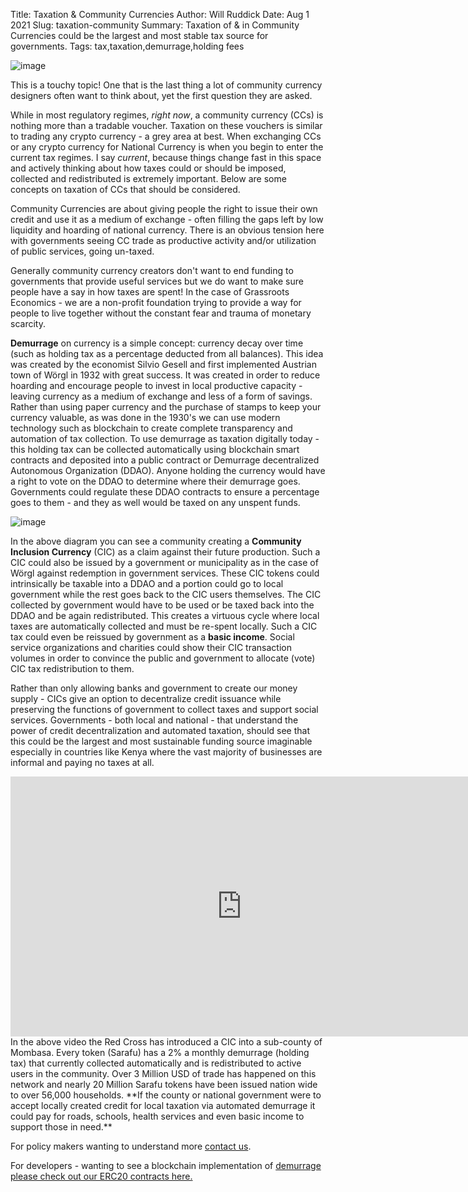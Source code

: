 Title: Taxation & Community Currencies
Author: Will Ruddick
Date: Aug 1 2021
Slug: taxation-community
Summary: Taxation of & in Community Currencies could be the largest and most stable tax source for governments.
Tags: tax,taxation,demurrage,holding fees

![image](images/blog/taxation-community1.webp)

This is a touchy topic! One that is the last thing a lot of community
currency designers often want to think about, yet the first question
they are asked.

While in most regulatory regimes, _right now_, a community currency
(CCs) is nothing more than a tradable voucher. Taxation on these
vouchers is similar to trading any crypto currency - a grey area at
best. When exchanging CCs or any crypto currency for National Currency
is when you begin to enter the current tax regimes. I say _current_,
because things change fast in this space and actively thinking about how
taxes could or should be imposed, collected and redistributed is
extremely important. Below are some concepts on taxation of CCs that
should be considered.

Community Currencies are about giving people the right to issue their
own credit and use it as a medium of exchange - often filling the gaps
left by low liquidity and hoarding of national currency. There is an
obvious tension here with governments seeing CC trade as productive
activity and/or utilization of public services, going un-taxed.

Generally community currency creators don't want to end funding to
governments that provide useful services but we do want to make sure
people have a say in how taxes are spent! In the case of Grassroots
Economics - we are a non-profit foundation trying to provide a way for
people to live together without the constant fear and trauma of monetary
scarcity.

**Demurrage** on currency is a simple concept: currency decay over time
(such as holding tax as a percentage deducted from all balances). This
idea was created by the economist Silvio Gesell and first implemented
Austrian town of Wörgl in 1932 with great success. It was created in
order to reduce hoarding and encourage people to invest in local
productive capacity - leaving currency as a medium of exchange and less
of a form of savings. Rather than using paper currency and the purchase
of stamps to keep your currency valuable, as was done in the 1930's we
can use modern technology such as blockchain to create complete
transparency and automation of tax collection. To use demurrage as
taxation digitally today - this holding tax can be collected
automatically using blockchain smart contracts and deposited into a
public contract or Demurrage decentralized Autonomous Organization
(DDAO). Anyone holding the currency would have a right to vote on the
DDAO to determine where their demurrage goes. Governments could regulate
these DDAO contracts to ensure a percentage goes to them - and they as
well would be taxed on any unspent funds.

![image](images/blog/taxation-community70.webp)

In the above diagram you can see a community creating a **Community
Inclusion Currency** (CIC) as a claim against their future production.
Such a CIC could also be issued by a government or municipality as in
the case of Wörgl against redemption in government services. These CIC
tokens could intrinsically be taxable into a DDAO and a portion could go
to local government while the rest goes back to the CIC users
themselves. The CIC collected by government would have to be used or be
taxed back into the DDAO and be again redistributed. This creates a
virtuous cycle where local taxes are automatically collected and must be
re-spent locally. Such a CIC tax could even be reissued by government as
a **basic income**. Social service organizations and charities could
show their CIC transaction volumes in order to convince the public and
government to allocate (vote) CIC tax redistribution to them.

Rather than only allowing banks and government to create our money
supply - CICs give an option to decentralize credit issuance while
preserving the functions of government to collect taxes and support
social services. Governments - both local and national - that understand
the power of credit decentralization and automated taxation, should see
that this could be the largest and most sustainable funding source
imaginable especially in countries like Kenya where the vast majority of
businesses are informal and paying no taxes at all.

<iframe width="740" height="416" src="https://www.youtube.com/embed/fCGgkkiAOLA" title="YouTube video player" frameborder="0" allow="accelerometer; autoplay; clipboard-write; encrypted-media; gyroscope; picture-in-picture" allowfullscreen></iframe>
In the above video the Red Cross has introduced a CIC into a sub-county
of Mombasa. Every token (Sarafu) has a 2% a monthly demurrage (holding
tax) that currently collected automatically and is redistributed to
active users in the community. Over 3 Million USD of trade has happened
on this network and nearly 20 Million Sarafu tokens have been issued
nation wide to over 56,000 households. **If the county or national
government were to accept locally created credit for local taxation via
automated demurrage it could pay for roads, schools, health services and
even basic income to support those in need.**

For policy makers wanting to understand more [contact
us](https://www.grassrootseconomics.org/pages/contact-us.html).

For developers - wanting to see a blockchain implementation of
[demurrage please check out our ERC20 contracts
here.](https://gitlab.com/cicnet/erc20-demurrage-token/)
